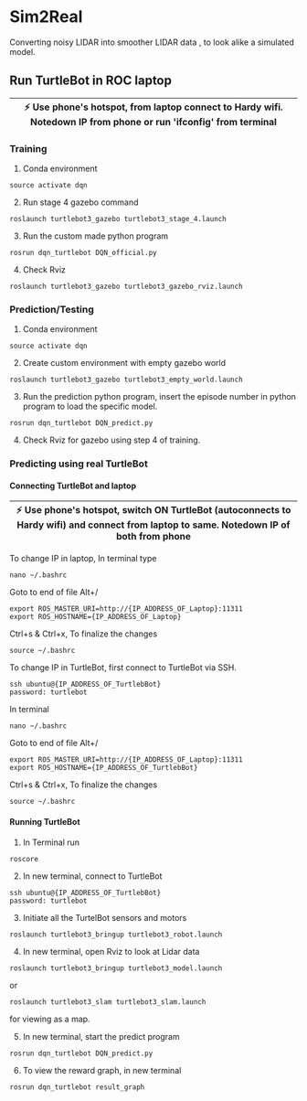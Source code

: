 # Sim2Real
Converting noisy LIDAR into smoother LIDAR data , to look alike a simulated model.

## Run TurtleBot in ROC laptop
| :zap:        Use phone's hotspot, from laptop connect to Hardy wifi. Notedown IP from phone or run 'ifconfig' from terminal|
|-----------------------------------------|

### Training
1. Conda environment  
```vim
source activate dqn
```
2. Run stage 4 gazebo command  
```vim
roslaunch turtlebot3_gazebo turtlebot3_stage_4.launch
```
3. Run the custom made python program  
```vim 
rosrun dqn_turtlebot DQN_official.py
```
4. Check Rviz 
```vim
roslaunch turtlebot3_gazebo turtlebot3_gazebo_rviz.launch
```

### Prediction/Testing
1. Conda environment 
```vim
source activate dqn
```
2. Create custom environment with empty gazebo world 
```vim
roslaunch turtlebot3_gazebo turtlebot3_empty_world.launch
```
3. Run the prediction python program, insert the episode number in python program to load the specific model.
```vim
rosrun dqn_turtlebot DQN_predict.py
```
4. Check Rviz for gazebo using step 4 of training.

### Predicting using real TurtleBot
#### Connecting TurtleBot and laptop
| :zap:        Use phone's hotspot, switch ON TurtleBot (autoconnects to Hardy wifi) and connect from laptop to same. Notedown IP of both from phone|
|-----------------------------------------|

To change IP in laptop, In terminal type
```vim
nano ~/.bashrc
```
Goto to end of file Alt+/
```vim
export ROS_MASTER_URI=http://{IP_ADDRESS_OF_Laptop}:11311
export ROS_HOSTNAME={IP_ADDRESS_OF_Laptop}
```
Ctrl+s & Ctrl+x, To finalize the changes
```vim
source ~/.bashrc
```
To change IP in TurtleBot, first connect to TurtleBot via SSH.
```vim
ssh ubuntu@{IP_ADDRESS_OF_TurtlebBot}
password: turtlebot
```
In terminal
```vim
nano ~/.bashrc
```
Goto to end of file Alt+/
```vim
export ROS_MASTER_URI=http://{IP_ADDRESS_OF_Laptop}:11311
export ROS_HOSTNAME={IP_ADDRESS_OF_TurtlebBot}
```
Ctrl+s & Ctrl+x, To finalize the changes
```vim
source ~/.bashrc
```
#### Running TurtleBot
1. In Terminal run 
```vim
roscore
```
2. In new terminal, connect to TurtleBot
```vim
ssh ubuntu@{IP_ADDRESS_OF_TurtlebBot}
password: turtlebot
```
3. Initiate all the TurtelBot sensors and motors
```vim
roslaunch turtlebot3_bringup turtlebot3_robot.launch
```
4. In new terminal, open Rviz to look at Lidar data
```vim 
roslaunch turtlebot3_bringup turtlebot3_model.launch
```
or
```vim
roslaunch turtlebot3_slam turtlebot3_slam.launch
```
for viewing as a map.

5. In new terminal, start the predict program
```vim
rosrun dqn_turtlebot DQN_predict.py
```
6. To view the reward graph, in new terminal
```vim
rosrun dqn_turtlebot result_graph
```
